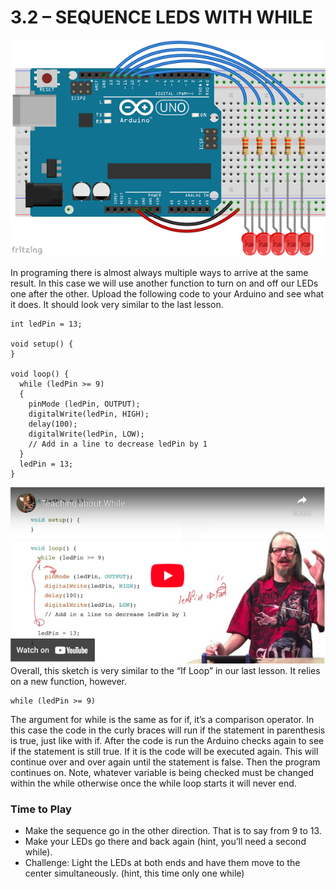 # 3.2 – SEQUENCE LEDS WITH WHILE
![Arduino with 5 LEDs](Arduino-5LEDs.png)

In programing there is almost always multiple ways to arrive at the same result. In this case we will use another function to turn on and off our LEDs one after the other. Upload the following code to your Arduino and see what it does. It should look very similar to the last lesson.
```
int ledPin = 13;

void setup() {
}

void loop() {
  while (ledPin >= 9)
  {
    pinMode (ledPin, OUTPUT);
    digitalWrite(ledPin, HIGH);   
    delay(100);               
    digitalWrite(ledPin, LOW);
    // Add in a line to decrease ledPin by 1 
  }
  ledPin = 13;     
}
```
[![YouTube Thumbnail](while_yt.png)](https://youtu.be/NpMEPx3sPbI)
Overall, this sketch is very similar to the “If Loop” in our last lesson. It relies on a new function, however.
```
while (ledPin >= 9)
```
The argument for while is the same as for if, it’s a comparison operator. In this case the code in the curly braces will run if the statement in parenthesis is true, just like with if. After the code is run the Arduino checks again to see if the statement is still true. If it is the code will be executed again. This will continue over and over again until the statement is false. Then the program continues on. Note, whatever variable is being checked must be changed within the while otherwise once the while loop starts it will never end.

### Time to Play
- Make the sequence go in the other direction. That is to say from 9 to 13.
- Make your LEDs go there and back again (hint, you’ll need a second while).
- Challenge: Light the LEDs at both ends and have them move to the center simultaneously. (hint, this time only one while)
